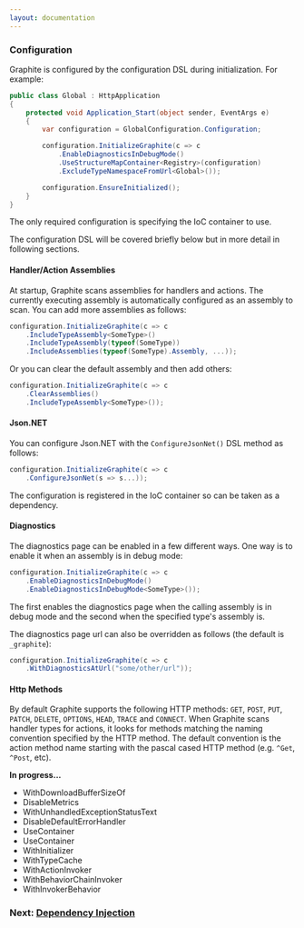 ```yaml
---
layout: documentation
---
```


### Configuration

Graphite is configured by the configuration DSL during initialization. For example:

```csharp
public class Global : HttpApplication
{
    protected void Application_Start(object sender, EventArgs e)
    {
        var configuration = GlobalConfiguration.Configuration;

        configuration.InitializeGraphite(c => c
            .EnableDiagnosticsInDebugMode()
            .UseStructureMapContainer<Registry>(configuration)
            .ExcludeTypeNamespaceFromUrl<Global>());

        configuration.EnsureInitialized();
    }
}
```
The only required configuration is specifying the IoC container to use.

The configuration DSL will be covered briefly below but in more detail in following sections. 

#### Handler/Action Assemblies

At startup, Graphite scans assemblies for handlers and actions. The currently executing assembly is automatically configured as an assembly to scan. You can add more assemblies as follows:

```csharp
configuration.InitializeGraphite(c => c
    .IncludeTypeAssembly<SomeType>()
    .IncludeTypeAssembly(typeof(SomeType))
    .IncludeAssemblies(typeof(SomeType).Assembly, ...));
```
Or you can clear the default assembly and then add others:

```csharp
configuration.InitializeGraphite(c => c
    .ClearAssemblies()
    .IncludeTypeAssembly<SomeType>());
```

#### Json.NET

You can configure Json.NET with the `ConfigureJsonNet()` DSL method as follows:

```csharp
configuration.InitializeGraphite(c => c
    .ConfigureJsonNet(s => s...));
```

The configuration is registered in the IoC container so can be taken as a dependency.

#### Diagnostics

The diagnostics page can be enabled in a few different ways. One way is to enable it when an assembly is in debug mode:

```csharp
configuration.InitializeGraphite(c => c
    .EnableDiagnosticsInDebugMode()
    .EnableDiagnosticsInDebugMode<SomeType>());
```

The first enables the diagnostics page when the calling assembly is in debug mode and the second when the specified type's assembly is.

The diagnostics page url can also be overridden as follows (the default is `_graphite`):

```csharp
configuration.InitializeGraphite(c => c
    .WithDiagnosticsAtUrl("some/other/url"));
```

#### Http Methods

By default Graphite supports the following HTTP methods: `GET`, `POST`, `PUT`, `PATCH`, `DELETE`, `OPTIONS`, `HEAD`, `TRACE` and `CONNECT`. When Graphite scans handler types for actions, it looks for methods matching the naming convention specified by the HTTP method. The default convention is the action method name starting with the pascal cased HTTP method (e.g. `^Get`, `^Post`, etc).

**In progress...**

- WithDownloadBufferSizeOf
- DisableMetrics
- WithUnhandledExceptionStatusText
- DisableDefaultErrorHandler
- UseContainer
- UseContainer<T>
- WithInitializer<T>
- WithTypeCache<T>
- WithActionInvoker<T>
- WithBehaviorChainInvoker<T>
- WithInvokerBehavior<T>

### Next: [Dependency Injection](dependency-injection)